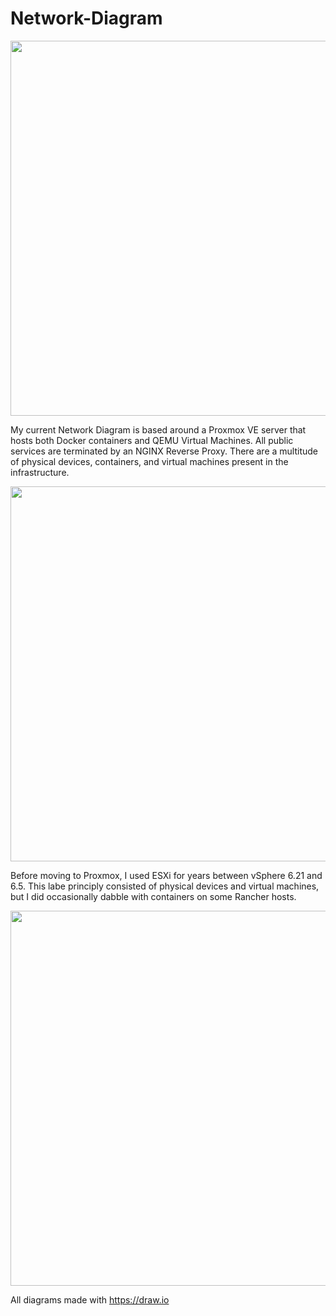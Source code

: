 # Network-Diagram

<p align="center">
   <img src="https://raw.githubusercontent.com/zimmertr/Network-Diagram/master/Kubernetes_Lab_2019.png" height="600">
</p>

My current Network Diagram is based around a Proxmox VE server that hosts both Docker containers and QEMU Virtual Machines. All public services are terminated by an NGINX Reverse Proxy. There are a multitude of physical devices, containers, and virtual machines present in the infrastructure.   


<p align="center">
   <img src="https://raw.githubusercontent.com/zimmertr/Network-Diagram/master/Proxmox_Lab_2018-2019.png" height="600">
</p>


Before moving to Proxmox, I used ESXi for years between vSphere 6.21 and 6.5. This labe principly consisted of physical devices and virtual machines, but I did occasionally dabble with containers on some Rancher hosts.   


<p align="center">
   <img src="https://raw.githubusercontent.com/zimmertr/Network-Diagram/master/ESXi_Lab_2016-2018.png" height="600">
</p>

All diagrams made with https://draw.io
